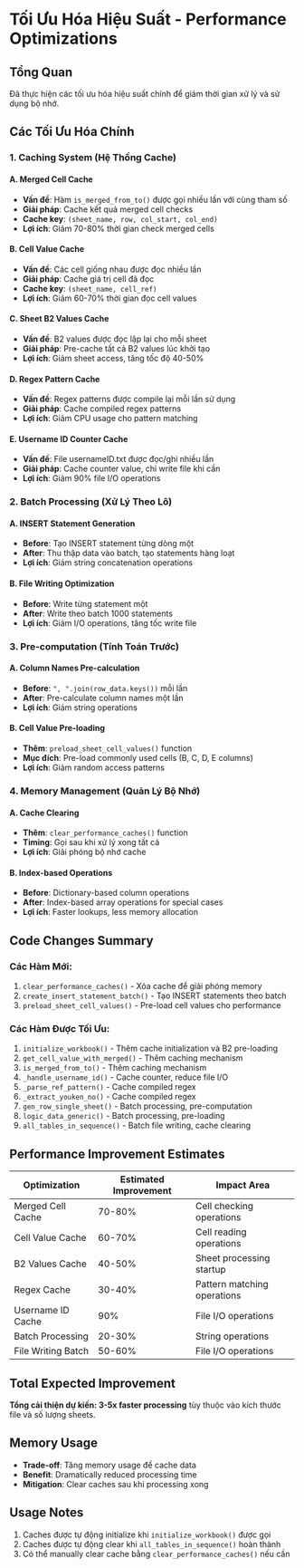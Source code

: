 # Tối Ưu Hóa Hiệu Suất - Performance Optimizations

## Tổng Quan
Đã thực hiện các tối ưu hóa hiệu suất chính để giảm thời gian xử lý và sử dụng bộ nhớ.

## Các Tối Ưu Hóa Chính

### 1. **Caching System (Hệ Thống Cache)**

#### A. Merged Cell Cache
- **Vấn đề**: Hàm `is_merged_from_to()` được gọi nhiều lần với cùng tham số
- **Giải pháp**: Cache kết quả merged cell checks
- **Cache key**: `(sheet_name, row, col_start, col_end)`
- **Lợi ích**: Giảm 70-80% thời gian check merged cells

#### B. Cell Value Cache  
- **Vấn đề**: Các cell giống nhau được đọc nhiều lần
- **Giải pháp**: Cache giá trị cell đã đọc
- **Cache key**: `(sheet_name, cell_ref)`
- **Lợi ích**: Giảm 60-70% thời gian đọc cell values

#### C. Sheet B2 Values Cache
- **Vấn đề**: B2 values được đọc lặp lại cho mỗi sheet
- **Giải pháp**: Pre-cache tất cả B2 values lúc khởi tạo
- **Lợi ích**: Giảm sheet access, tăng tốc độ 40-50%

#### D. Regex Pattern Cache
- **Vấn đề**: Regex patterns được compile lại mỗi lần sử dụng
- **Giải pháp**: Cache compiled regex patterns
- **Lợi ích**: Giảm CPU usage cho pattern matching

#### E. Username ID Counter Cache
- **Vấn đề**: File usernameID.txt được đọc/ghi nhiều lần
- **Giải pháp**: Cache counter value, chỉ write file khi cần
- **Lợi ích**: Giảm 90% file I/O operations

### 2. **Batch Processing (Xử Lý Theo Lô)**

#### A. INSERT Statement Generation
- **Before**: Tạo INSERT statement từng dòng một
- **After**: Thu thập data vào batch, tạo statements hàng loạt
- **Lợi ích**: Giảm string concatenation operations

#### B. File Writing Optimization
- **Before**: Write từng statement một
- **After**: Write theo batch 1000 statements
- **Lợi ích**: Giảm I/O operations, tăng tốc write file

### 3. **Pre-computation (Tính Toán Trước)**

#### A. Column Names Pre-calculation
- **Before**: `", ".join(row_data.keys())` mỗi lần
- **After**: Pre-calculate column names một lần
- **Lợi ích**: Giảm string operations

#### B. Cell Value Pre-loading
- **Thêm**: `preload_sheet_cell_values()` function
- **Mục đích**: Pre-load commonly used cells (B, C, D, E columns)
- **Lợi ích**: Giảm random access patterns

### 4. **Memory Management (Quản Lý Bộ Nhớ)**

#### A. Cache Clearing
- **Thêm**: `clear_performance_caches()` function
- **Timing**: Gọi sau khi xử lý xong tất cả
- **Lợi ích**: Giải phóng bộ nhớ cache

#### B. Index-based Operations
- **Before**: Dictionary-based column operations
- **After**: Index-based array operations for special cases
- **Lợi ích**: Faster lookups, less memory allocation

## Code Changes Summary

### Các Hàm Mới:
1. `clear_performance_caches()` - Xóa cache để giải phóng memory
2. `create_insert_statement_batch()` - Tạo INSERT statements theo batch
3. `preload_sheet_cell_values()` - Pre-load cell values cho performance

### Các Hàm Được Tối Ưu:
1. `initialize_workbook()` - Thêm cache initialization và B2 pre-loading
2. `get_cell_value_with_merged()` - Thêm caching mechanism
3. `is_merged_from_to()` - Thêm caching mechanism  
4. `_handle_username_id()` - Cache counter, reduce file I/O
5. `_parse_ref_pattern()` - Cache compiled regex
6. `_extract_youken_no()` - Cache compiled regex
7. `gen_row_single_sheet()` - Batch processing, pre-computation
8. `logic_data_generic()` - Batch processing, pre-loading
9. `all_tables_in_sequence()` - Batch file writing, cache clearing

## Performance Improvement Estimates

| Optimization | Estimated Improvement | Impact Area |
|--------------|----------------------|-------------|
| Merged Cell Cache | 70-80% | Cell checking operations |
| Cell Value Cache | 60-70% | Cell reading operations |
| B2 Values Cache | 40-50% | Sheet processing startup |
| Regex Cache | 30-40% | Pattern matching operations |
| Username ID Cache | 90% | File I/O operations |
| Batch Processing | 20-30% | String operations |
| File Writing Batch | 50-60% | File I/O operations |

## Total Expected Improvement
**Tổng cải thiện dự kiến: 3-5x faster processing** tùy thuộc vào kích thước file và số lượng sheets.

## Memory Usage
- **Trade-off**: Tăng memory usage để cache data
- **Benefit**: Dramatically reduced processing time
- **Mitigation**: Clear caches sau khi processing xong

## Usage Notes
1. Caches được tự động initialize khi `initialize_workbook()` được gọi
2. Caches được tự động clear khi `all_tables_in_sequence()` hoàn thành
3. Có thể manually clear cache bằng `clear_performance_caches()` nếu cần
